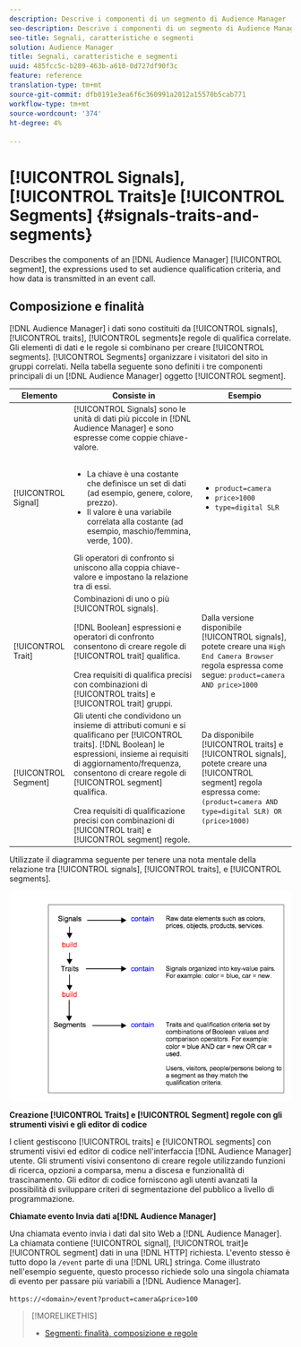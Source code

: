 ```yaml
---
description: Descrive i componenti di un segmento di Audience Manager , le espressioni utilizzate per impostare i criteri di qualificazione dell'audience e il modo in cui i dati vengono trasmessi in una chiamata dell'evento.
seo-description: Descrive i componenti di un segmento di Audience Manager , le espressioni utilizzate per impostare i criteri di qualificazione dell'audience e il modo in cui i dati vengono trasmessi in una chiamata dell'evento.
seo-title: Segnali, caratteristiche e segmenti
solution: Audience Manager
title: Segnali, caratteristiche e segmenti
uuid: 485fcc5c-b289-463b-a610-0d727df90f3c
feature: reference
translation-type: tm+mt
source-git-commit: dfb0191e3ea6f6c360991a2012a15570b5cab771
workflow-type: tm+mt
source-wordcount: '374'
ht-degree: 4%

---
```



# [!UICONTROL Signals], [!UICONTROL Traits]e [!UICONTROL Segments] {#signals-traits-and-segments}

Describes the components of an [!DNL Audience Manager] [!UICONTROL segment], the expressions used to set audience qualification criteria, and how data is transmitted in an event call.

## Composizione e finalità

[!DNL Audience Manager] i dati sono costituiti da [!UICONTROL signals], [!UICONTROL traits], [!UICONTROL segments]e regole di qualifica correlate. Gli elementi di dati e le regole si combinano per creare [!UICONTROL segments]. [!UICONTROL Segments] organizzare i visitatori del sito in gruppi correlati. Nella tabella seguente sono definiti i tre componenti principali di un [!DNL Audience Manager] oggetto [!UICONTROL segment].

| Elemento | Consiste in | Esempio |
|---|---|---|
| [!UICONTROL Signal] | [!UICONTROL Signals] sono le unità di dati più piccole in [!DNL Audience Manager] e sono espresse come coppie [](../reference/key-value-pairs-explained.md)chiave-valore.<br><br><ul><li>La chiave è una costante che definisce un set di dati (ad esempio, genere, colore, prezzo).</li><li>Il valore è una variabile correlata alla costante (ad esempio, maschio/femmina, verde, 100).</li></ul>Gli operatori di confronto si uniscono alla coppia chiave-valore e impostano la relazione tra di essi. | <ul><li>`product=camera`</li><li>`price>1000`</li><li>`type=digital SLR`</li></ul> |
| [!UICONTROL Trait] | Combinazioni di uno o più [!UICONTROL signals].<br><br> [!DNL Boolean] espressioni e operatori di confronto consentono di creare regole di [!UICONTROL trait] qualifica. <br><br>Crea requisiti di qualifica precisi con combinazioni di [!UICONTROL traits] e [!UICONTROL trait] gruppi. | Dalla versione disponibile [!UICONTROL signals], potete creare una `High End Camera Browser` regola espressa come segue: `product=camera AND price>1000` |
| [!UICONTROL Segment] | Gli utenti che condividono un insieme di attributi comuni e si qualificano per [!UICONTROL traits]. [!DNL Boolean] le espressioni, insieme ai requisiti di aggiornamento/frequenza, consentono di creare regole di [!UICONTROL segment] qualifica.<br><br> Crea requisiti di qualificazione precisi con combinazioni di [!UICONTROL trait] e [!UICONTROL segment] regole. | Da disponibile [!UICONTROL traits] e [!UICONTROL signals], potete creare una [!UICONTROL segment] regola espressa come:`(product=camera AND type=digital SLR) OR (price>1000)` |

Utilizzate il diagramma seguente per tenere una nota mentale della relazione tra [!UICONTROL signals], [!UICONTROL traits], e [!UICONTROL segments].

![](assets/signals-traits-segments.png)

**Creazione [!UICONTROL Traits] e [!UICONTROL Segment] regole con gli strumenti visivi e gli editor di codice**

I client gestiscono [!UICONTROL traits] e [!UICONTROL segments] con strumenti visivi ed editor di codice nell&#39;interfaccia [!DNL Audience Manager] utente. Gli strumenti visivi consentono di creare regole utilizzando funzioni di ricerca, opzioni a comparsa, menu a discesa e funzionalità di trascinamento. Gli editor di codice forniscono agli utenti avanzati la possibilità di sviluppare criteri di segmentazione del pubblico a livello di programmazione.

**Chiamate evento Invia dati a[!DNL Audience Manager]**

Una chiamata evento invia i dati dal sito Web a [!DNL Audience Manager]. La chiamata contiene [!UICONTROL signal], [!UICONTROL trait]e [!UICONTROL segment] dati in una [!DNL HTTP] richiesta. L&#39;evento stesso è tutto dopo la `/event` parte di una [!DNL URL] stringa. Come illustrato nell&#39;esempio seguente, questo processo richiede solo una singola chiamata di evento per passare più variabili a [!DNL Audience Manager].

`https://<domain>/event?product=camera&price>100`

>[!MORELIKETHIS]
>
>* [Segmenti: finalità, composizione e regole](../features/segments/segments-purpose.md)

